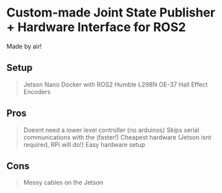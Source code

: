# Custom-made Joint State Publisher + Hardware Interface for ROS2
Made by air!

## Setup
> Jetson Nano
> Docker with ROS2 Humble
> L298N
> OE-37 Hall Effect Encoders

## Pros
> Doesnt need a lower level controller (no arduinos)
> Skips serial communications with the (faster!)
> Cheapest hardware (Jetson isnt required, RPi will do!)
> Easy hardware setup

## Cons
> Messy cables on the Jetson
